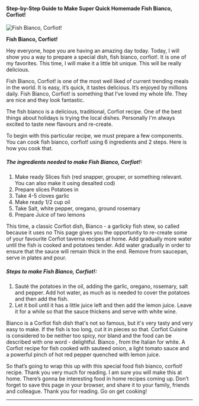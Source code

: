             

#### Step-by-Step Guide to Make Super Quick Homemade Fish Bianco, Corfiot!

![Fish Bianco, Corfiot!](https://img-global.cpcdn.com/recipes/d0bc61aeb826bf84285ebecc9248afd4/751x532cq70/fish-bianco-corfiot-recipe-main-photo.jpg)

**Fish Bianco, Corfiot!**

Hey everyone, hope you are having an amazing day today. Today, I will show you a way to prepare a special dish, fish bianco, corfiot!. It is one of my favorites. This time, I will make it a little bit unique. This will be really delicious.

Fish Bianco, Corfiot! is one of the most well liked of current trending meals in the world. It is easy, it’s quick, it tastes delicious. It’s enjoyed by millions daily. Fish Bianco, Corfiot! is something that I’ve loved my whole life. They are nice and they look fantastic.

The fish bianco is a delicious, traditional, Corfiot recipe. One of the best things about holidays is trying the local dishes. Personally I'm always excited to taste new flavours and re-create.

To begin with this particular recipe, we must prepare a few components. You can cook fish bianco, corfiot! using 6 ingredients and 2 steps. Here is how you cook that.

##### The ingredients needed to make Fish Bianco, Corfiot!:

1.  Make ready Slices fish (red snapper, grouper, or something relevant. You can also make it using desalted cod)
2.  Prepare slices Potatoes in
3.  Take 4-5 cloves garlic
4.  Make ready 1/2 cup oil
5.  Take Salt, white pepper, oregano, ground rosemary
6.  Prepare Juice of two lemons

This time, a classic Corfiot dish, Bianco - a garlicky fish stew, so called because it uses no This page gives you the opportunity to re-create some of your favourite Corfiot taverna recipes at home. Add gradually more water until the fish is cooked and potatoes tender. Add water gradually in order to ensure that the sauce will remain thick in the end. Remove from saucepan, serve in plates and pour.

##### Steps to make Fish Bianco, Corfiot!:

1.  Sauté the potatoes in the oil, adding the garlic, oregano, rosemary, salt and pepper. Add hot water, as much as is needed to cover the potatoes and then add the fish.
2.  Let it boil until it has a little juice left and then add the lemon juice. Leave it for a while so that the sauce thickens and serve with white wine.

Bianco is a Corfiot fish dish that's not so famous, but it's very tasty and very easy to make. If the fish is too long, cut it in pieces so that. Corfiot Cuisine is considered to be neither too spicy, nor bland and the food can be described with one word - delightful. Bianco , from the Italian for white. A Corfiot recipe for fish cooked with sauteed onion, a light tomato sauce and a powerful pinch of hot red pepper quenched with lemon juice.

So that’s going to wrap this up with this special food fish bianco, corfiot! recipe. Thank you very much for reading. I am sure you will make this at home. There’s gonna be interesting food in home recipes coming up. Don’t forget to save this page in your browser, and share it to your family, friends and colleague. Thank you for reading. Go on get cooking!

* * *